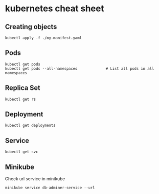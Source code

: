 # kubernetes cheat sheet

## Creating objects
```
kubectl apply -f ./my-manifest.yaml  
```

## Pods
```
kubectl get pods
kubectl get pods --all-namespaces             # List all pods in all namespaces
```

## Replica Set 

```
kubectl get rs
```

## Deployment

```
kubectl get deployments
```

## Service 

```
kubectl get svc
```

## Minikube

Check url service in minikube 

```
minikube service db-adminer-service --url
```




